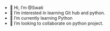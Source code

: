 - 👋 Hi, I’m @Swati
- 👀 I’m interested in learning Git hub and python.
- 🌱 I’m currently learning Python
- 💞️ I’m looking to collaborate on python project.


<!---
patilswati/patilswati is a ✨ special ✨ repository because its `README.md` (this file) appears on your GitHub profile.
You can click the Preview link to take a look at your changes.
--->
